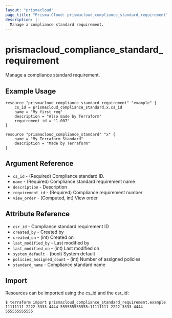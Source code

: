 ```yaml
---
layout: "prismacloud"
page_title: "Prisma Cloud: prismacloud_compliance_standard_requirement"
description: |-
  Manage a compliance standard requirement.
---
```


# prismacloud_compliance_standard_requirement

Manage a compliance standard requirement.

## Example Usage

```hcl
resource "prismacloud_compliance_standard_requirement" "example" {
    cs_id = prismacloud_compliance_standard.x.cs_id
    name = "My first req"
    description = "Also made by Terraform"
    requirement_id = "1.007"
}

resource "prismacloud_compliance_standard" "x" {
    name = "My Terraform Standard"
    description = "Made by Terraform"
}
```

## Argument Reference

* `cs_id` - (Required) Compliance standard ID.
* `name` - (Required) Compliance standard requirement name
* `description` - Description
* `requirement_id` - (Required) Compliance requirement number
* `view_order` - (Computed, int) View order

## Attribute Reference

* `csr_id` - Compliance standard requirement ID
* `created_by` - Created by
* `created_on` - (int) Created on
* `last_modified_by` - Last modified by
* `last_modified_on` - (int) Last modified on
* `system_default` - (bool) System default
* `policies_assigned_count` - (int) Number of assigned policies
* `standard_name` - Compliance standard name

## Import

Resources can be imported using the cs_id and the csr_id:

```
$ terraform import prismacloud_compliance_standard_requirement.example 11111111-2222-3333-4444-555555555555:11111111-2222-3333-4444-555555555555
```
